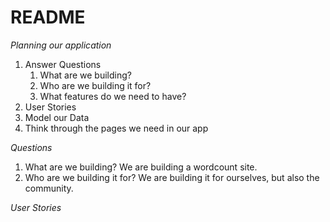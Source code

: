 # README

*Planning our application*

1. Answer Questions
   1. What are we building?
   2. Who are we building it for?
   3. What features do we need to have?
2. User Stories
3. Model our Data
4. Think through the pages we need in our app

*Questions*

1. What are we building? We are building a wordcount site.
2. Who are we building it for? We are building it for ourselves, but also the community.


*User Stories*
